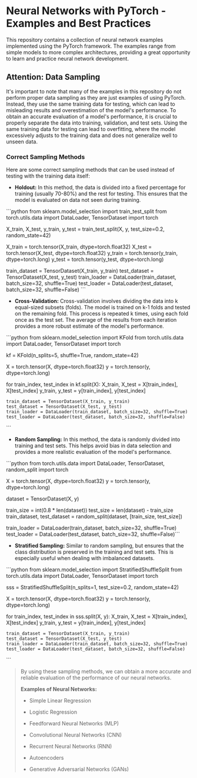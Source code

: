 # Neural Networks with PyTorch - Examples and Best Practices

This repository contains a collection of neural network examples implemented using the PyTorch framework. The examples range from simple models to more complex architectures, providing a great opportunity to learn and practice neural network development.

## Attention: Data Sampling

It's important to note that many of the examples in this repository do not perform proper data sampling as they are just examples of using PyTorch. Instead, they use the same training data for testing, which can lead to misleading results and overestimation of the model's performance.
To obtain an accurate evaluation of a model's performance, it is crucial to properly separate the data into training, validation, and test sets. Using the same training data for testing can lead to overfitting, where the model excessively adjusts to the training data and does not generalize well to unseen data.

### Correct Sampling Methods

Here are some correct sampling methods that can be used instead of testing with the training data itself:

- **Holdout:** In this method, the data is divided into a fixed percentage for training (usually 70-80%) and the rest for testing. This ensures that the model is evaluated on data not seen during training.

​```python
from sklearn.model_selection import train_test_split
from torch.utils.data import DataLoader, TensorDataset
import torch

X_train, X_test, y_train, y_test = train_test_split(X, y, test_size=0.2, random_state=42)

X_train = torch.tensor(X_train, dtype=torch.float32)
X_test = torch.tensor(X_test, dtype=torch.float32)
y_train = torch.tensor(y_train, dtype=torch.long)
y_test = torch.tensor(y_test, dtype=torch.long)

train_dataset = TensorDataset(X_train, y_train)
test_dataset = TensorDataset(X_test, y_test)
train_loader = DataLoader(train_dataset, batch_size=32, shuffle=True)
test_loader = DataLoader(test_dataset, batch_size=32, shuffle=False)
​```

- **Cross-Validation:** Cross-validation involves dividing the data into k equal-sized subsets (folds). The model is trained on k-1 folds and tested on the remaining fold. This process is repeated k times, using each fold once as the test set. The average of the results from each iteration provides a more robust estimate of the model's performance.

​```python
from sklearn.model_selection import KFold
from torch.utils.data import DataLoader, TensorDataset
import torch

kf = KFold(n_splits=5, shuffle=True, random_state=42)

X = torch.tensor(X, dtype=torch.float32)
y = torch.tensor(y, dtype=torch.long)

for train_index, test_index in kf.split(X):
    X_train, X_test = X[train_index], X[test_index]
    y_train, y_test = y[train_index], y[test_index]
    
    train_dataset = TensorDataset(X_train, y_train)
    test_dataset = TensorDataset(X_test, y_test)
    train_loader = DataLoader(train_dataset, batch_size=32, shuffle=True)
    test_loader = DataLoader(test_dataset, batch_size=32, shuffle=False)
​```

- **Random Sampling:** In this method, the data is randomly divided into training and test sets. This helps avoid bias in data selection and provides a more realistic evaluation of the model's performance.

​```python
from torch.utils.data import DataLoader, TensorDataset, random_split
import torch

X = torch.tensor(X, dtype=torch.float32)
y = torch.tensor(y, dtype=torch.long)

dataset = TensorDataset(X, y)

train_size = int(0.8 * len(dataset))
test_size = len(dataset) - train_size
train_dataset, test_dataset = random_split(dataset, [train_size, test_size])

train_loader = DataLoader(train_dataset, batch_size=32, shuffle=True)
test_loader = DataLoader(test_dataset, batch_size=32, shuffle=False)
​```

- **Stratified Sampling:** Similar to random sampling, but ensures that the class distribution is preserved in the training and test sets. This is especially useful when dealing with imbalanced datasets.

​```python
from sklearn.model_selection import StratifiedShuffleSplit
from torch.utils.data import DataLoader, TensorDataset
import torch

sss = StratifiedShuffleSplit(n_splits=1, test_size=0.2, random_state=42)

X = torch.tensor(X, dtype=torch.float32)
y = torch.tensor(y, dtype=torch.long)

for train_index, test_index in sss.split(X, y):
    X_train, X_test = X[train_index], X[test_index]
    y_train, y_test = y[train_index], y[test_index]
    
    train_dataset = TensorDataset(X_train, y_train)
    test_dataset = TensorDataset(X_test, y_test)
    train_loader = DataLoader(train_dataset, batch_size=32, shuffle=True)
    test_loader = DataLoader(test_dataset, batch_size=32, shuffle=False)
​```

> By using these sampling methods, we can obtain a more accurate and reliable evaluation of the performance of our neural networks.
>
> **Examples of Neural Networks:**
>
> - Simple Linear Regression
>
> - Logistic Regression
>
> - Feedforward Neural Networks (MLP)
>
> - Convolutional Neural Networks (CNN)
>
> - Recurrent Neural Networks (RNN)
>
> - Autoencoders
>
> - Generative Adversarial Networks (GANs)